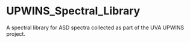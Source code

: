 # UPWINS_Spectral_Library
A spectral library for ASD spectra collected as part of the UVA UPWINS project.
